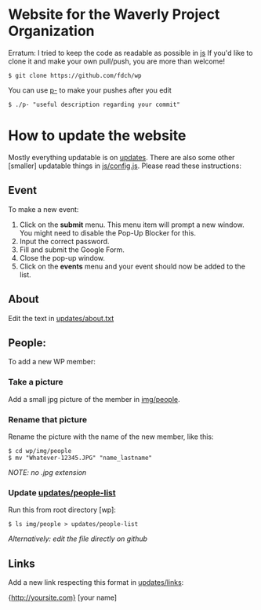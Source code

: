 # Website for the Waverly Project Organization

Erratum: I tried to keep the code as readable as possible in [js](js) If you'd like to clone it and make your own pull/push, you are more than welcome!

	$ git clone https://github.com/fdch/wp

You can use [p-](p-) to make your pushes after you edit

	$ ./p- "useful description regarding your commit"

# How to update the website

Mostly everything updatable is on [updates](updates). There are also some other [smaller] updatable things in [js/config.js](js/config.js). Please read these instructions:

## Event

To make a new event:

1. Click on the **submit** menu. This menu item will prompt a new window. You might need to disable the Pop-Up Blocker for this.
2. Input the correct password.
3. Fill and submit the Google Form.
4. Close the pop-up window.
2. Click on the **events** menu and your event should now be added to the list.

## About

Edit the text in [updates/about.txt](updates/about.txt)

## People:

To add a new WP member:

### Take a picture

Add a small jpg picture of the member in [img/people](img/people).

### Rename that picture

Rename the picture with the name of the new member, like this:

	$ cd wp/img/people
	$ mv "Whatever-12345.JPG" "name_lastname"

*NOTE: no .jpg extension*

### Update [updates/people-list](updates/people-list)

Run this from root directory [wp]:

	$ ls img/people > updates/people-list

*Alternatively: edit the file directly on github*

## Links

Add a new link respecting this format in [updates/links](updates/links):

{http://yoursite.com}
[your name]
